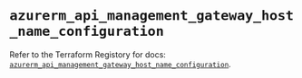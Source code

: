 # `azurerm_api_management_gateway_host_name_configuration`

Refer to the Terraform Registory for docs: [`azurerm_api_management_gateway_host_name_configuration`](https://registry.terraform.io/providers/hashicorp/azurerm/3.66.0/docs/resources/api_management_gateway_host_name_configuration).
